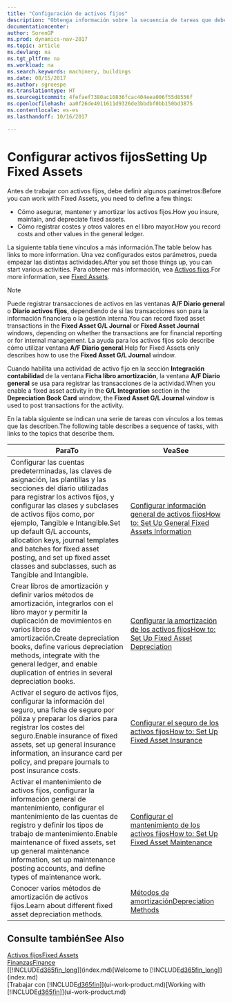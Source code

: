 ```yaml
---
title: "Configuración de activos fijos"
description: "Obtenga información sobre la secuencia de tareas que debe realizar para configurar activos fijos, como maquinaria o edificios."
documentationcenter: 
author: SorenGP
ms.prod: dynamics-nav-2017
ms.topic: article
ms.devlang: na
ms.tgt_pltfrm: na
ms.workload: na
ms.search.keywords: machinery, buildings
ms.date: 08/15/2017
ms.author: sgroespe
ms.translationtype: HT
ms.sourcegitcommit: 4fefaef7380ac10836fcac404eea006f55d8556f
ms.openlocfilehash: aa0f26de4911611d9326de3bbdbf0bb150bd3875
ms.contentlocale: es-es
ms.lasthandoff: 10/16/2017

---
```

# <a name="setting-up-fixed-assets"></a><span data-ttu-id="a60d0-103">Configurar activos fijos</span><span class="sxs-lookup"><span data-stu-id="a60d0-103">Setting Up Fixed Assets</span></span>
<span data-ttu-id="a60d0-104">Antes de trabajar con activos fijos, debe definir algunos parámetros:</span><span class="sxs-lookup"><span data-stu-id="a60d0-104">Before you can work with Fixed Assets, you need to define a few things:</span></span>  

* <span data-ttu-id="a60d0-105">Cómo asegurar, mantener y amortizar los activos fijos.</span><span class="sxs-lookup"><span data-stu-id="a60d0-105">How you insure, maintain, and depreciate fixed assets.</span></span>  
* <span data-ttu-id="a60d0-106">Cómo registrar costes y otros valores en el libro mayor.</span><span class="sxs-lookup"><span data-stu-id="a60d0-106">How you record costs and other values in the general ledger.</span></span>  

<span data-ttu-id="a60d0-107">La siguiente tabla tiene vínculos a más información.</span><span class="sxs-lookup"><span data-stu-id="a60d0-107">The table below has links to more information.</span></span> <span data-ttu-id="a60d0-108">Una vez configurados estos parámetros, pueda empezar las distintas actividades.</span><span class="sxs-lookup"><span data-stu-id="a60d0-108">After you set those things up, you can start various activities.</span></span> <span data-ttu-id="a60d0-109">Para obtener más información, vea [Activos fijos](fa-manage.md).</span><span class="sxs-lookup"><span data-stu-id="a60d0-109">For more information, see [Fixed Assets](fa-manage.md).</span></span>  

> [!NOTE]  
>   <span data-ttu-id="a60d0-110">Puede registrar transacciones de activos en las ventanas **A/F Diario general** o **Diario activos fijos**, dependiendo de si las transacciones son para la información financiera o la gestión interna.</span><span class="sxs-lookup"><span data-stu-id="a60d0-110">You can record fixed asset transactions in the **Fixed Asset G/L Journal** or **Fixed Asset Journal** windows, depending on whether the transactions are for financial reporting or for internal management.</span></span> <span data-ttu-id="a60d0-111">La ayuda para los activos fijos solo describe cómo utilizar ventana **A/F Diario general**.</span><span class="sxs-lookup"><span data-stu-id="a60d0-111">Help for Fixed Assets only describes how to use the **Fixed Asset G/L Journal** window.</span></span>  

<span data-ttu-id="a60d0-112">Cuando habilita una actividad de activo fijo en la sección **Integración contabilidad** de la ventana **Ficha libro amortización**, la ventana **A/F Diario general** se usa para registrar las transacciones de la actividad.</span><span class="sxs-lookup"><span data-stu-id="a60d0-112">When you enable a fixed asset activity in the **G/L Integration** section in the **Depreciation Book Card** window, the **Fixed Asset G/L Journal** window is used to post transactions for the activity.</span></span>

<span data-ttu-id="a60d0-113">En la tabla siguiente se indican una serie de tareas con vínculos a los temas que las describen.</span><span class="sxs-lookup"><span data-stu-id="a60d0-113">The following table describes a sequence of tasks, with links to the topics that describe them.</span></span>  

| <span data-ttu-id="a60d0-114">Para</span><span class="sxs-lookup"><span data-stu-id="a60d0-114">To</span></span> | <span data-ttu-id="a60d0-115">Vea</span><span class="sxs-lookup"><span data-stu-id="a60d0-115">See</span></span> |
| --- | --- |
| <span data-ttu-id="a60d0-116">Configurar las cuentas predeterminadas, las claves de asignación, las plantillas y las secciones del diario utilizadas para registrar los activos fijos, y configurar las clases y subclases de activos fijos como, por ejemplo, Tangible e Intangible.</span><span class="sxs-lookup"><span data-stu-id="a60d0-116">Set up default G/L accounts, allocation keys, journal templates and batches for fixed asset posting, and set up fixed asset classes and subclasses, such as Tangible and Intangible.</span></span> |[<span data-ttu-id="a60d0-117">Configurar información general de activos fijos</span><span class="sxs-lookup"><span data-stu-id="a60d0-117">How to: Set Up General Fixed Assets Information</span></span>](fa-how-setup-general.md) |
| <span data-ttu-id="a60d0-118">Crear libros de amortización y definir varios métodos de amortización, integrarlos con el libro mayor y permitir la duplicación de movimientos en varios libros de amortización.</span><span class="sxs-lookup"><span data-stu-id="a60d0-118">Create depreciation books, define various depreciation methods, integrate with the general ledger, and enable duplication of entries in several depreciation books.</span></span> |[<span data-ttu-id="a60d0-119">Configurar la amortización de los activos fijos</span><span class="sxs-lookup"><span data-stu-id="a60d0-119">How to: Set Up Fixed Asset Depreciation</span></span>](fa-how-setup-depreciation.md) |
| <span data-ttu-id="a60d0-120">Activar el seguro de activos fijos, configurar la información del seguro, una ficha de seguro por póliza y preparar los diarios para registrar los costes del seguro.</span><span class="sxs-lookup"><span data-stu-id="a60d0-120">Enable insurance of fixed assets, set up general insurance information, an insurance card per policy, and prepare journals to post insurance costs.</span></span> |[<span data-ttu-id="a60d0-121">Configurar el seguro de los activos fijos</span><span class="sxs-lookup"><span data-stu-id="a60d0-121">How to: Set Up Fixed Asset Insurance</span></span>](fa-how-setup-insurance.md) |
| <span data-ttu-id="a60d0-122">Activar el mantenimiento de activos fijos, configurar la información general de mantenimiento, configurar el mantenimiento de las cuentas de registro y definir los tipos de trabajo de mantenimiento.</span><span class="sxs-lookup"><span data-stu-id="a60d0-122">Enable maintenance of fixed assets, set up general maintenance information, set up maintenance posting accounts, and define types of maintenance work.</span></span> |[<span data-ttu-id="a60d0-123">Configurar el mantenimiento de los activos fijos</span><span class="sxs-lookup"><span data-stu-id="a60d0-123">How to: Set Up Fixed Asset Maintenance</span></span>](fa-how-setup-maintenance.md) |
| <span data-ttu-id="a60d0-124">Conocer varios métodos de amortización de activos fijos.</span><span class="sxs-lookup"><span data-stu-id="a60d0-124">Learn about different fixed asset depreciation methods.</span></span> |[<span data-ttu-id="a60d0-125">Métodos de amortización</span><span class="sxs-lookup"><span data-stu-id="a60d0-125">Depreciation Methods</span></span>](fa-depreciation-methods.md) |

## <a name="see-also"></a><span data-ttu-id="a60d0-126">Consulte también</span><span class="sxs-lookup"><span data-stu-id="a60d0-126">See Also</span></span>
[<span data-ttu-id="a60d0-127">Activos fijos</span><span class="sxs-lookup"><span data-stu-id="a60d0-127">Fixed Assets</span></span>](fa-manage.md)  
[<span data-ttu-id="a60d0-128">Finanzas</span><span class="sxs-lookup"><span data-stu-id="a60d0-128">Finance</span></span>](finance.md)  
<span data-ttu-id="a60d0-129">[[!INCLUDE[d365fin_long](includes/d365fin_long_md.md)]](index.md)</span><span class="sxs-lookup"><span data-stu-id="a60d0-129">[Welcome to [!INCLUDE[d365fin_long](includes/d365fin_long_md.md)]](index.md)</span></span>  
<span data-ttu-id="a60d0-130">[Trabajar con [!INCLUDE[d365fin](includes/d365fin_md.md)]](ui-work-product.md)</span><span class="sxs-lookup"><span data-stu-id="a60d0-130">[Working with [!INCLUDE[d365fin](includes/d365fin_md.md)]](ui-work-product.md)</span></span>

